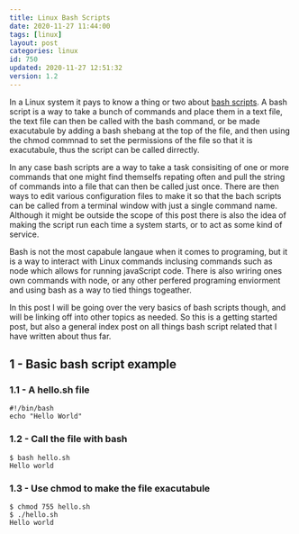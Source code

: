 ```yaml
---
title: Linux Bash Scripts
date: 2020-11-27 11:44:00
tags: [linux]
layout: post
categories: linux
id: 750
updated: 2020-11-27 12:51:32
version: 1.2
---
```



In a Linux system it pays to know a thing or two about [bash scripts](https://ryanstutorials.net/bash-scripting-tutorial/bash-script.php). A bash script is a way to take a bunch of commands and place them in a text file, the text file can then be called with the bash command, or be made exacutabule by adding a bash shebang at the top of the file, and then using the chmod commnad to set the permissions of the file so that it is exacutabule, thus the script can be called dirrectly.

In any case bash scripts are a way to take a task consisiting of one or more commands that one might find themselfs repating often and pull the string of commands into a file that can then be called just once. There are then ways to edit various configuration files to make it so that the bach scripts can be called from a terminal window with just a single command name. Although it might be outside the scope of this post there is also the idea of making the script run each time a system starts, or to act as some kind of service.

Bash is not the most capabule langaue when it comes to programing, but it is a way to interact with Linux commands inclusing commands such as node which allows for running javaScript code. There is also wriring ones own commands with node, or any other perfered programing enviorment and using bash as a way to tied things togeather.

In this post I will be going over the very basics of bash scripts though, and will be linking off into other topics as needed. So this is a getting started post, but also a general index post on all things bash script related that I have written about thus far.

<!-- more -->

## 1 - Basic bash script example

### 1.1 - A hello.sh file

```
#!/bin/bash
echo "Hello World"
```

### 1.2 - Call the file with bash

```
$ bash hello.sh
Hello world
```

### 1.3 - Use chmod to make the file exacutabule

```
$ chmod 755 hello.sh
$ ./hello.sh
Hello world
```